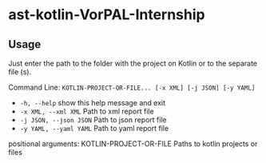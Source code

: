# ast-kotlin-VorPAL-Internship

## Usage

Just enter the path to the folder with the project on Kotlin or to the separate file (s).

 Command Line: `KOTLIN-PROJECT-OR-FILE... [-x XML] [-j JSON] [-y YAML]`

- `-h, --help`               show this help message and exit
- `-x XML, --xml XML`        Path to xml report file
- `-j JSON, --json JSON`     Path to json report file
- `-y YAML, --yaml YAML`     Path to yaml report file


positional arguments:
  KOTLIN-PROJECT-OR-FILE   Paths to kotlin projects or files
